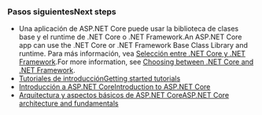 ### <a name="next-steps"></a><span data-ttu-id="2a82a-101">Pasos siguientes</span><span class="sxs-lookup"><span data-stu-id="2a82a-101">Next steps</span></span>

* <span data-ttu-id="2a82a-102">Una aplicación de ASP.NET Core puede usar la biblioteca de clases base y el runtime de .NET Core o .NET Framework.</span><span class="sxs-lookup"><span data-stu-id="2a82a-102">An ASP.NET Core app can use the .NET Core or .NET Framework Base Class Library and runtime.</span></span> <span data-ttu-id="2a82a-103">Para más información, vea [Selección entre .NET Core y .NET Framework](/dotnet/articles/standard/choosing-core-framework-server).</span><span class="sxs-lookup"><span data-stu-id="2a82a-103">For more information, see [Choosing between .NET Core and .NET Framework](/dotnet/articles/standard/choosing-core-framework-server).</span></span>
* [<span data-ttu-id="2a82a-104">Tutoriales de introducción</span><span class="sxs-lookup"><span data-stu-id="2a82a-104">Getting started tutorials</span></span>](xref:tutorials/index)
* [<span data-ttu-id="2a82a-105">Introducción a ASP.NET Core</span><span class="sxs-lookup"><span data-stu-id="2a82a-105">Introduction to ASP.NET Core</span></span>](xref:index) 
* [<span data-ttu-id="2a82a-106">Arquitectura y aspectos básicos de ASP.NET Core</span><span class="sxs-lookup"><span data-stu-id="2a82a-106">ASP.NET Core architecture and fundamentals</span></span>](xref:fundamentals/index)
